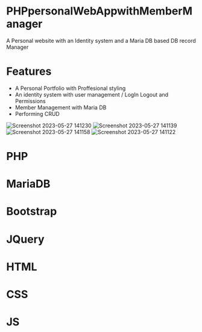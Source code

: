 # PHPpersonalWebAppwithMemberManager
A Personal website with an Identity system and a Maria DB based DB record Manager

# Features
- A Personal Portfolio with Proffesional styling
- An identity system with user management / LogIn Logout and Permissions
- Member Management with Maria DB
- Performing CRUD

![Screenshot 2023-05-27 141230](https://github.com/BanukaKA/PHPpersonalWebAppwithMemberManager/assets/89307136/14a90ac3-392a-4aaa-aa62-32d296eaeec3)
![Screenshot 2023-05-27 141139](https://github.com/BanukaKA/PHPpersonalWebAppwithMemberManager/assets/89307136/01c04eb9-1f9b-4996-bc98-f872b1c11e38)
![Screenshot 2023-05-27 141158](https://github.com/BanukaKA/PHPpersonalWebAppwithMemberManager/assets/89307136/51362ed1-c807-4f64-a82a-3cf99602f760)
![Screenshot 2023-05-27 141122](https://github.com/BanukaKA/PHPpersonalWebAppwithMemberManager/assets/89307136/29e92203-4957-41c0-abf0-ec03d09812ab)

# PHP
# MariaDB
# Bootstrap
# JQuery
# HTML
# CSS
# JS
